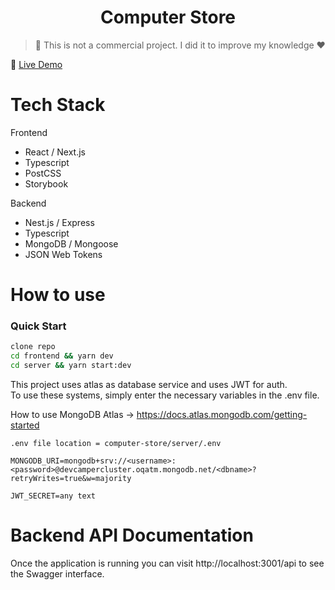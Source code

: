 <!-- prettier-ignore-start -->

<h1 align="center">
  Computer Store
</h1>

> 🚨  This is not a commercial project. I did it to improve my knowledge ❤
> 

🚀 [Live Demo](https://computer-store.vercel.app/)

#  Tech Stack 
Frontend
- React  / Next.js
- Typescript 
- PostCSS
- Storybook
 
 Backend
- Nest.js / Express
- Typescript 
- MongoDB / Mongoose
- JSON Web Tokens



# How to use
### Quick Start
```bash
clone repo
cd frontend && yarn dev
cd server && yarn start:dev
```

This project uses atlas as database service and uses JWT for auth.  
To use these systems, simply enter the necessary variables in the .env file.


How to use MongoDB Atlas -> https://docs.atlas.mongodb.com/getting-started


`
.env file location = computer-store/server/.env
`
```
MONGODB_URI=mongodb+srv://<username>:<password>@devcampercluster.oqatm.mongodb.net/<dbname>?retryWrites=true&w=majority

JWT_SECRET=any text

```

# Backend API Documentation
Once the application is running you can visit http://localhost:3001/api to see the Swagger interface.
<!-- prettier-ignore-end -->

